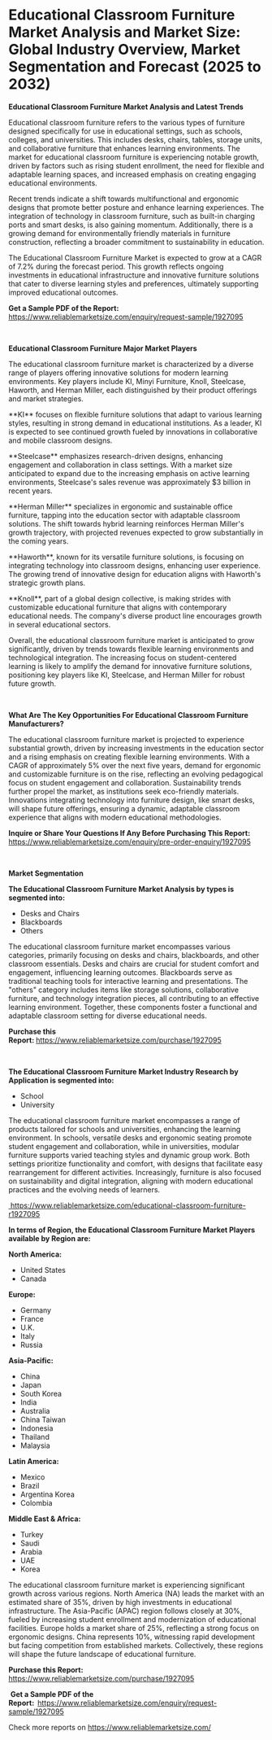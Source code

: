 <p><h1>Educational Classroom Furniture Market Analysis and Market Size: Global Industry Overview, Market Segmentation and Forecast (2025 to 2032)</h1></p><p><strong>Educational Classroom Furniture Market Analysis and Latest Trends</strong></p>
<p><p>Educational classroom furniture refers to the various types of furniture designed specifically for use in educational settings, such as schools, colleges, and universities. This includes desks, chairs, tables, storage units, and collaborative furniture that enhances learning environments. The market for educational classroom furniture is experiencing notable growth, driven by factors such as rising student enrollment, the need for flexible and adaptable learning spaces, and increased emphasis on creating engaging educational environments.</p><p>Recent trends indicate a shift towards multifunctional and ergonomic designs that promote better posture and enhance learning experiences. The integration of technology in classroom furniture, such as built-in charging ports and smart desks, is also gaining momentum. Additionally, there is a growing demand for environmentally friendly materials in furniture construction, reflecting a broader commitment to sustainability in education.</p><p>The Educational Classroom Furniture Market is expected to grow at a CAGR of 7.2% during the forecast period. This growth reflects ongoing investments in educational infrastructure and innovative furniture solutions that cater to diverse learning styles and preferences, ultimately supporting improved educational outcomes.</p></p>
<p><strong>Get a Sample PDF of the Report:&nbsp;</strong> <a href="https://www.reliablemarketsize.com/enquiry/request-sample/1927095?utm_campaign=1898&utm_medium=2&utm_source=Github&utm_content=ia&utm_term=15012025&utm_id=educational-classroom-furniture">https://www.reliablemarketsize.com/enquiry/request-sample/1927095</a></p>
<p>&nbsp;</p>
<p><strong>Educational Classroom Furniture Major Market Players</strong></p>
<p><p>The educational classroom furniture market is characterized by a diverse range of players offering innovative solutions for modern learning environments. Key players include KI, Minyi Furniture, Knoll, Steelcase, Haworth, and Herman Miller, each distinguished by their product offerings and market strategies.</p><p>**KI** focuses on flexible furniture solutions that adapt to various learning styles, resulting in strong demand in educational institutions. As a leader, KI is expected to see continued growth fueled by innovations in collaborative and mobile classroom designs.</p><p>**Steelcase** emphasizes research-driven designs, enhancing engagement and collaboration in class settings. With a market size anticipated to expand due to the increasing emphasis on active learning environments, Steelcase's sales revenue was approximately $3 billion in recent years.</p><p>**Herman Miller** specializes in ergonomic and sustainable office furniture, tapping into the education sector with adaptable classroom solutions. The shift towards hybrid learning reinforces Herman Miller's growth trajectory, with projected revenues expected to grow substantially in the coming years.</p><p>**Haworth**, known for its versatile furniture solutions, is focusing on integrating technology into classroom designs, enhancing user experience. The growing trend of innovative design for education aligns with Haworth's strategic growth plans.</p><p>**Knoll**, part of a global design collective, is making strides with customizable educational furniture that aligns with contemporary educational needs. The company's diverse product line encourages growth in several educational sectors.</p><p>Overall, the educational classroom furniture market is anticipated to grow significantly, driven by trends towards flexible learning environments and technological integration. The increasing focus on student-centered learning is likely to amplify the demand for innovative furniture solutions, positioning key players like KI, Steelcase, and Herman Miller for robust future growth.</p></p>
<p>&nbsp;</p>
<p><strong>What Are The Key Opportunities For Educational Classroom Furniture Manufacturers?</strong></p>
<p><p>The educational classroom furniture market is projected to experience substantial growth, driven by increasing investments in the education sector and a rising emphasis on creating flexible learning environments. With a CAGR of approximately 5% over the next five years, demand for ergonomic and customizable furniture is on the rise, reflecting an evolving pedagogical focus on student engagement and collaboration. Sustainability trends further propel the market, as institutions seek eco-friendly materials. Innovations integrating technology into furniture design, like smart desks, will shape future offerings, ensuring a dynamic, adaptable classroom experience that aligns with modern educational methodologies.</p></p>
<p><strong>Inquire or Share Your Questions If Any Before Purchasing This Report:</strong> <a href="https://www.reliablemarketsize.com/enquiry/pre-order-enquiry/1927095?utm_campaign=1898&utm_medium=2&utm_source=Github&utm_content=ia&utm_term=15012025&utm_id=educational-classroom-furniture">https://www.reliablemarketsize.com/enquiry/pre-order-enquiry/1927095</a></p>
<p>&nbsp;</p>
<p><strong>Market Segmentation</strong></p>
<p><strong>The Educational Classroom Furniture Market Analysis by types is segmented into:</strong></p>
<p><ul><li>Desks and Chairs</li><li>Blackboards</li><li>Others</li></ul></p>
<p><p>The educational classroom furniture market encompasses various categories, primarily focusing on desks and chairs, blackboards, and other classroom essentials. Desks and chairs are crucial for student comfort and engagement, influencing learning outcomes. Blackboards serve as traditional teaching tools for interactive learning and presentations. The "others" category includes items like storage solutions, collaborative furniture, and technology integration pieces, all contributing to an effective learning environment. Together, these components foster a functional and adaptable classroom setting for diverse educational needs.</p></p>
<p><strong>Purchase this Report:&nbsp;</strong><a href="https://www.reliablemarketsize.com/purchase/1927095?utm_campaign=1898&utm_medium=2&utm_source=Github&utm_content=ia&utm_term=15012025&utm_id=educational-classroom-furniture">https://www.reliablemarketsize.com/purchase/1927095</a></p>
<p>&nbsp;</p>
<p><strong>The Educational Classroom Furniture Market Industry Research by Application is segmented into:</strong></p>
<p><ul><li>School</li><li>University</li></ul></p>
<p><p>The educational classroom furniture market encompasses a range of products tailored for schools and universities, enhancing the learning environment. In schools, versatile desks and ergonomic seating promote student engagement and collaboration, while in universities, modular furniture supports varied teaching styles and dynamic group work. Both settings prioritize functionality and comfort, with designs that facilitate easy rearrangement for different activities. Increasingly, furniture is also focused on sustainability and digital integration, aligning with modern educational practices and the evolving needs of learners.</p></p>
<p><a href="https://www.reliablemarketsize.com/educational-classroom-furniture-r1927095?utm_campaign=1898&utm_medium=2&utm_source=Github&utm_content=ia&utm_term=15012025&utm_id=educational-classroom-furniture">&nbsp;https://www.reliablemarketsize.com/educational-classroom-furniture-r1927095</a></p>
<p><strong>In terms of Region, the Educational Classroom Furniture Market Players available by Region are:</strong></p>
<p>
    <p> <strong> North America: </strong>
        <ul>
            <li>United States</li>
            <li>Canada</li>
        </ul>
        </p> 
    <p> <strong> Europe: </strong>
        <ul>
            <li>Germany</li>
            <li>France</li>
            <li>U.K.</li>
            <li>Italy</li>
            <li>Russia</li>
        </ul>
        </p> 
    <p> <strong> Asia-Pacific: </strong>
        <ul>
            <li>China</li>
            <li>Japan</li>
            <li>South Korea</li>
            <li>India</li>
            <li>Australia</li>
            <li>China Taiwan</li>
            <li>Indonesia</li>
            <li>Thailand</li>
            <li>Malaysia</li>
        </ul>
        </p> 
    <p> <strong> Latin America: </strong>
        <ul>
            <li>Mexico</li>
            <li>Brazil</li>
            <li>Argentina Korea</li>
            <li>Colombia</li>
        </ul>
        </p> 
    <p> <strong> Middle East & Africa: </strong>
        <ul>
            <li>Turkey</li>
            <li>Saudi</li>
            <li>Arabia</li>
            <li>UAE</li>
            <li>Korea</li>
        </ul>
    </p>
    </p>
<p><p>The educational classroom furniture market is experiencing significant growth across various regions. North America (NA) leads the market with an estimated share of 35%, driven by high investments in educational infrastructure. The Asia-Pacific (APAC) region follows closely at 30%, fueled by increasing student enrollment and modernization of educational facilities. Europe holds a market share of 25%, reflecting a strong focus on ergonomic designs. China represents 10%, witnessing rapid development but facing competition from established markets. Collectively, these regions will shape the future landscape of educational furniture.</p></p>
<p><strong>Purchase this Report: </strong><a href="https://www.reliablemarketsize.com/purchase/1927095?utm_campaign=1898&utm_medium=2&utm_source=Github&utm_content=ia&utm_term=15012025&utm_id=educational-classroom-furniture">https://www.reliablemarketsize.com/purchase/1927095</a></p>
<p>&nbsp;<strong>Get a Sample PDF of the Report:&nbsp;&nbsp;</strong><a href="https://www.reliablemarketsize.com/enquiry/request-sample/1927095?utm_campaign=1898&utm_medium=2&utm_source=Github&utm_content=ia&utm_term=15012025&utm_id=educational-classroom-furniture">https://www.reliablemarketsize.com/enquiry/request-sample/1927095</a></p>
<p><strong></strong></p>
<p>Check more reports on <a href="https://www.reliablemarketsize.com/?utm_campaign=1898&utm_medium=2&utm_source=Github&utm_content=ia&utm_term=15012025&utm_id=educational-classroom-furniture">https://www.reliablemarketsize.com/</a></p>